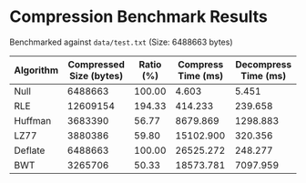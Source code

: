 # Compression Benchmark Results

Benchmarked against `data/test.txt` (Size: 6488663 bytes)

| Algorithm | Compressed Size (bytes) | Ratio (%) | Compress Time (ms) | Decompress Time (ms) |
|-----------|-------------------------|-----------|--------------------|----------------------|
| Null | 6488663 | 100.00 | 4.603 | 5.451 |
| RLE | 12609154 | 194.33 | 414.233 | 239.658 |
| Huffman | 3683390 | 56.77 | 8679.869 | 1298.883 |
| LZ77 | 3880386 | 59.80 | 15102.900 | 320.356 |
| Deflate | 6488663 | 100.00 | 26525.272 | 248.277 |
| BWT | 3265706 | 50.33 | 18573.781 | 7097.959 |
